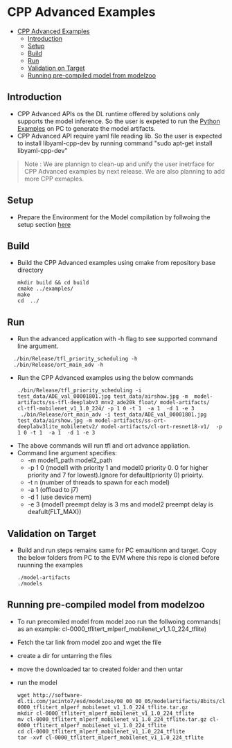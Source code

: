 # CPP Advanced Examples
- [CPP Advanced Examples](#cpp-advanced-examples)
  - [Introduction](#introduction)
  - [Setup](#setup)
  - [Build](#build)
  - [Run](#run)
  - [Validation on Target](#validation-on-target)
  - [Running pre-compiled model from modelzoo](#running-pre-compiled-model-from-modelzoo)


## Introduction

   - CPP Advanced APIs os the DL runtime offered by solutions only supports the model inference. So the user is expeted  to run the [Python Examples](../../README.md#python-exampe) on PC to generate the model artifacts.
   - CPP Advanced API require yaml file reading lib. So the user is expected to install libyaml-cpp-dev by running command "sudo apt-get install libyaml-cpp-dev"
> Note : We are plannign to clean-up and unify the user inetrface for CPP Advanced examples by next release. We are also planning to add more CPP exmaples.

## Setup
- Prepare the Environment for the Model compilation by follwoing the setup section [here](../../README.md#setup)


## Build 
  - Build the CPP Advanced examples using cmake from repository base directory
    ```
    mkdir build && cd build
    cmake ../examples/
    make
    cd  ../
    ```

## Run 
  - Run the advanced application with -h flag to see supported command line argument.
  ```
    ./bin/Release/tfl_priority_scheduling -h
    ./bin/Release/ort_main_adv -h
  ```
  - Run the CPP Advanced examples using the below commands
    ```
    ./bin/Release/tfl_priority_scheduling -i test_data/ADE_val_00001801.jpg test_data/airshow.jpg -m  model-artifacts/ss-tfl-deeplabv3_mnv2_ade20k_float/ model-artifacts/
    cl-tfl-mobilenet_v1_1.0_224/ -p 1 0 -t 1  -a 1  -d 1 -e 3
     ./bin/Release/ort_main_adv -i test_data/ADE_val_00001801.jpg test_data/airshow.jpg -m model-artifacts/ss-ort-deeplabv3lite_mobilenetv2/ model-artifacts/cl-ort-resnet18-v1/  -p 1 0 -t 1  -a 1  -d 1 -e 3
    ```
  - The above commands will run tfl and ort advance appliation.
  - Command line argument specifies:
    - -m model1_path model2_path
    - -p 1 0 (model1 with priority 1 and model0 priority 0. 0 for higher priority and  7 for lowest).Ignore for default(priority 0) prioirty.
    - -t n (number of threads to spawn for each model)
    - -a 1 (offload to j7)
    - -d 1 (use device mem)
    - -e 3 (model1 preempt delay is 3 ms and model2 preempt delay is deafult(FLT_MAX))
## Validation on Target
- Build and run steps remains same for PC emaultionn and target. Copy the below folders from PC to the EVM where this repo is cloned before ruunning the examples
  
    ```
    ./model-artifacts
    ./models
    ```
## Running pre-compiled model from modelzoo
- To run precomiled model from model zoo run the follwoing commands( as an example: cl-0000_tflitert_mlperf_mobilenet_v1_1.0_224_tflite)
- Fetch the tar link from model zoo and wget the file
- create a dir for untarring the files
- move the downloaded tar to created folder and then untar
- run the model 
  
    ```
    wget http://software-dl.ti.com/jacinto7/esd/modelzoo/08_00_00_05/modelartifacts/8bits/cl-0000_tflitert_mlperf_mobilenet_v1_1.0_224_tflite.tar.gz
    mkdir cl-0000_tflitert_mlperf_mobilenet_v1_1.0_224_tflite
    mv cl-0000_tflitert_mlperf_mobilenet_v1_1.0_224_tflite.tar.gz cl-0000_tflitert_mlperf_mobilenet_v1_1.0_224_tflite
    cd cl-0000_tflitert_mlperf_mobilenet_v1_1.0_224_tflite
    tar -xvf cl-0000_tflitert_mlperf_mobilenet_v1_1.0_224_tflite
    ```


